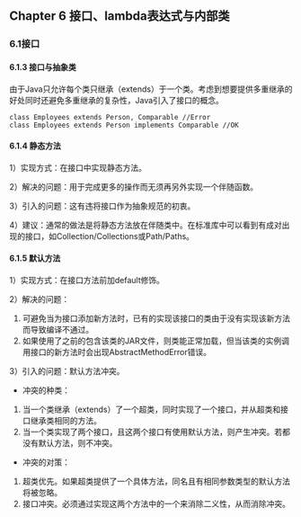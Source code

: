 ## Chapter 6 接口、lambda表达式与内部类

### 6.1接口

#### 6.1.3 接口与抽象类

由于Java只允许每个类只继承（extends）于一个类。考虑到想要提供多重继承的好处同时还避免多重继承的复杂性，Java引入了接口的概念。

	class Employees extends Person, Comparable //Error
	class Employees extends Person implements Comparable //OK


#### 6.1.4 静态方法

1）实现方式：在接口中实现静态方法。

2）解决的问题：用于完成更多的操作而无须再另外实现一个伴随函数。

3）引入的问题：这有违将接口作为抽象规范的初衷。

4）建议：通常的做法是将静态方法放在伴随类中。在标准库中可以看到有成对出现的接口，如Collection/Collections或Path/Paths。

#### 6.1.5 默认方法

1）实现方式：在接口方法前加default修饰。

2）解决的问题：

 1. 可避免当为接口添加新方法时，已有的实现该接口的类由于没有实现该新方法而导致编译不通过。
 2. 如果使用了之前的包含该类的JAR文件，则类能正常加载，但当该类的实例调用接口的新方法时会出现AbstractMethodError错误。

3）引入的问题：默认方法冲突。

- 冲突的种类：

 1. 当一个类继承（extends）了一个超类，同时实现了一个接口，并从超类和接口继承类相同的方法。
 2. 当一个类实现了两个接口，且这两个接口有使用默认方法，则产生冲突。若都没有默认方法，则不冲突。

- 冲突的对策：

 1. 超类优先。如果超类提供了一个具体方法，同名且有相同参数类型的默认方法将被忽略。
 2. 接口冲突。必须通过实现这两个方法中的一个来消除二义性，从而消除冲突。


 

